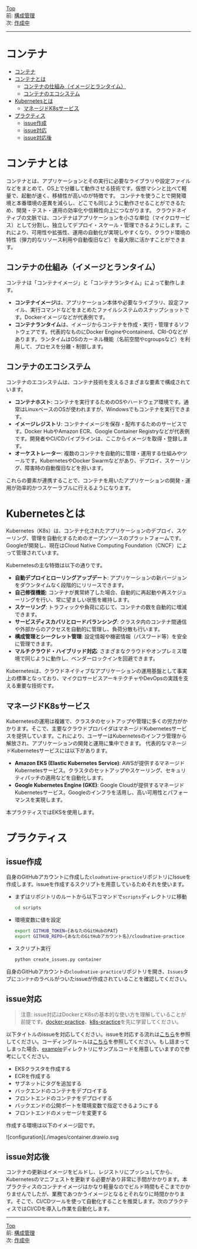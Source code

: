 [Top](../README.md)  
前: [構成管理](./configuration.md)  
次: [作成中]()  

---

# コンテナ

- [コンテナ](#コンテナ)
- [コンテナとは](#コンテナとは)
  - [コンテナの仕組み（イメージとランタイム）](#コンテナの仕組みイメージとランタイム)
  - [コンテナのエコシステム](#コンテナのエコシステム)
- [Kubernetesとは](#kubernetesとは)
  - [マネージドK8sサービス](#マネージドk8sサービス)
- [プラクティス](#プラクティス)
  - [issue作成](#issue作成)
  - [issue対応](#issue対応)
  - [issue対応後](#issue対応後)

# コンテナとは

コンテナとは、アプリケーションとその実行に必要なライブラリや設定ファイルなどをまとめて、OS上で分離して動作させる技術です。仮想マシンと比べて軽量で、起動が速く、移植性が高いのが特徴です。
コンテナを使うことで開発環境と本番環境の差異を減らし、どこでも同じように動作させることができるため、開発・テスト・運用の効率化や信頼性向上につながります。
クラウドネイティブの文脈では、コンテナはアプリケーションを小さな単位（マイクロサービス）として分割し、独立してデプロイ・スケール・管理できるようにします。これにより、可用性や拡張性、運用の自動化が実現しやすくなり、クラウド環境の特性（弾力的なリソース利用や自動復旧など）を最大限に活かすことができます。

## コンテナの仕組み（イメージとランタイム）

コンテナは「コンテナイメージ」と「コンテナランタイム」によって動作します。
- **コンテナイメージ**は、アプリケーション本体や必要なライブラリ、設定ファイル、実行コマンドなどをまとめたファイルシステムのスナップショットです。Dockerイメージなどが代表例です。
- **コンテナランタイム**は、イメージからコンテナを作成・実行・管理するソフトウェアです。代表的なものにDocker Engineやcontainerd、CRI-Oなどがあります。ランタイムはOSのカーネル機能（名前空間やcgroupsなど）を利用して、プロセスを分離・制御します。

## コンテナのエコシステム

コンテナのエコシステムは、コンテナ技術を支えるさまざまな要素で構成されています。
- **コンテナホスト**: コンテナを実行するためのOSやハードウェア環境です。通常はLinuxベースのOSが使われますが、Windowsでもコンテナを実行できます。
- **イメージレジストリ**: コンテナイメージを保存・配布するためのサービスです。Docker HubやAmazon ECR、Google Container Registryなどが代表例です。開発者やCI/CDパイプラインは、ここからイメージを取得・登録します。
- **オーケストレーター**: 複数のコンテナを自動的に管理・運用する仕組みやツールです。KubernetesやDocker Swarmなどがあり、デプロイ、スケーリング、障害時の自動復旧などを担います。

これらの要素が連携することで、コンテナを用いたアプリケーションの開発・運用が効率的かつスケーラブルに行えるようになります。

# Kubernetesとは

Kubernetes（K8s）は、コンテナ化されたアプリケーションのデプロイ、スケーリング、管理を自動化するためのオープンソースのプラットフォームです。Googleが開発し、現在はCloud Native Computing Foundation（CNCF）によって管理されています。

Kubernetesの主な特徴は以下の通りです。
- **自動デプロイとローリングアップデート**: アプリケーションの新バージョンをダウンタイムなく段階的にリリースできます。
- **自己修復機能**: コンテナが異常終了した場合、自動的に再起動や再スケジューリングを行い、常に望ましい状態を維持します。
- **スケーリング**: トラフィックや負荷に応じて、コンテナの数を自動的に増減できます。
- **サービスディスカバリとロードバランシング**: クラスタ内のコンテナ間通信や外部からのアクセスを自動的に管理し、負荷分散も行います。
- **構成管理とシークレット管理**: 設定情報や機密情報（パスワード等）を安全に管理できます。
- **マルチクラウド・ハイブリッド対応**: さまざまなクラウドやオンプレミス環境で同じように動作し、ベンダーロックインを回避できます。

Kubernetesは、クラウドネイティブなアプリケーションの運用基盤として事実上の標準となっており、マイクロサービスアーキテクチャやDevOpsの実践を支える重要な技術です。

## マネージドK8sサービス
Kubernetesの運用は複雑で、クラスタのセットアップや管理に多くの労力がかかります。そこで、主要なクラウドプロバイダはマネージドKubernetesサービスを提供しています。これにより、ユーザーはKubernetesのインフラ管理から解放され、アプリケーションの開発と運用に集中できます。
代表的なマネージドKubernetesサービスには以下があります。
- **Amazon EKS (Elastic Kubernetes Service)**: AWSが提供するマネージドKubernetesサービス。クラスタのセットアップやスケーリング、セキュリティパッチの適用などを自動化します。
- **Google Kubernetes Engine (GKE)**: Google Cloudが提供するマネージドKubernetesサービス。Googleのインフラを活用し、高い可用性とパフォーマンスを実現します。

本プラクティスではEKSを使用します。


# プラクティス

## issue作成

自身のGitHubアカウントに作成した`cloudnative-practice`リポジトリにIssueを作成します。issueを作成するスクリプトを用意しているためそれを使います。

- まずはリポジトリのルートから以下コマンドで`scripts`ディレクトリに移動

  ``` sh
  cd scripts
  ```

- 環境変数に値を設定

  ``` sh
  export GITHUB_TOKEN={あなたのGitHubのPAT}
  export GITHUB_REPO={あなたのGitHubアカウント名}/cloudnative-practice
  ```

- スクリプト実行

  ``` sh
  python create_issues.py container
  ```

自身のGitHubアカウントの`cloudnative-practice`リポジトリを開き、`Issues`タブに`コンテナ`のラベルがついたissueが作成されていることを確認してください。

## issue対応

> 注意: issue対応はDockerとK8sの基本的な使い方を理解していることが前提です。[docker-practice](https://github.com/cnc4e/docker-practice)、[k8s-practice](https://github.com/cnc4e/k8s-practice)を先に学習してください。

以下タイトルのissueを対応してください。issueを対応する流れは[こちら](./practice-flow.md)を参照してください。コーディングルールは[こちら](./coderule.md)を参照してください。もし詰まってしまった場合、[example](./example)ディレクトリにサンプルコードを用意していますので参考にしてください。

- EKSクラスタを作成する
- ECRを作成する
- サブネットにタグを追加する
- バックエンドのコンテナをデプロイする
- フロントエンドのコンテナをデプロイする
- バックエンドの公開ポートを環境変数で指定できるようにする
- フロントエンドのメッセージを変更する

作成する環境は以下のイメージ図です。

![configuration](./images/container.drawio.svg

## issue対応後

コンテナの更新はイメージをビルドし、レジストリにプッシュしてから、Kubernetesのマニフェストを更新する必要があり非常に手間がかかります。本プラクティスのコンテナイメージはかなり軽量なのでビルド時間もそこまでかかりませんでしたが、業務であつかうイメージとなるとそれなりに時間かかります。そこで、CI/CDツールを使って自動化することを推奨します。次のプラクティスではCI/CDを導入し作業を自動化します。

---

[Top](../README.md)  
前: [構成管理](./configuration.md)  
次: [作成中]()  
